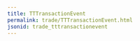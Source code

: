 ```yaml
---
title: TTTransactionEvent
permalink: trade/TTTransactionEvent.html
jsonid: trade_tttransactionevent
---
```

